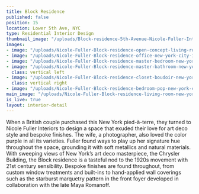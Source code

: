 ```yaml
---
title: Block Residence
published: false
position: 15
location: Lower 5th Ave, NYC
type: Residential Interior Design
thumbnail_image: "/uploads/Block-residence-5th-Avenue-Nicole-Fuller-Interiors.jpg"
images:
- image: "/uploads/Nicole-Fuller-Block-residence-open-concept-living-room-new-york-city-interior-design--modern-penthouse-apartment.jpg"
- image: "/uploads/Nicole-Fuller-Block-residence-office-new-york-city-interior-design-modern-penthouse-apartment.jpg"
- image: "/uploads/Nicole-Fuller-Block-residence-master-bedroom-new-york-city-interior-design-purple-white-modern-penthouse-apartment-f922a7.jpg"
- image: "/uploads/Nicole-Fuller-Block-residence-master-bathroom-new-york-city-interior-design-modern-penthouse-apartment.jpg"
  class: vertical left
- image: "/uploads/Nicole-Fuller-Block-residence-closet-boudoir-new-york-city-interior-design-pink-white-modern-penthouse-apartment.jpg"
  class: vertical right
- image: "/uploads/Nicole-Fuller-Block-residence-bedroom-pop-new-york-city-interior-design-purple-white-modern-penthouse-apartment.jpg"
main_image: "/uploads/Nicole-Fuller-Block-residence-living-room-new-york-city-interior-design-purple-white-modern-penthouse-apartment.jpg"
is_live: true
layout: interior-detail
---
```


When a British couple purchased this New York pied-à-terre, they turned to Nicole Fuller Interiors to design a space that exuded their love for art deco style and bespoke finishes. The wife, a photographer, also loved the color purple in all its varieties. Fuller found ways to play up her signature hue throughout the space, grounding it with soft metallics and natural materials. With sweeping views of New York’s art deco masterpiece, the Chrysler Building, the Block residence is a tasteful nod to the 1920s movement with 21st century sensibility. Bespoke finishes are found throughout, from custom window treatments and built-ins to hand-applied wall coverings such as the starburst marquetry pattern in the front foyer developed in collaboration with the late Maya Romanoff.
